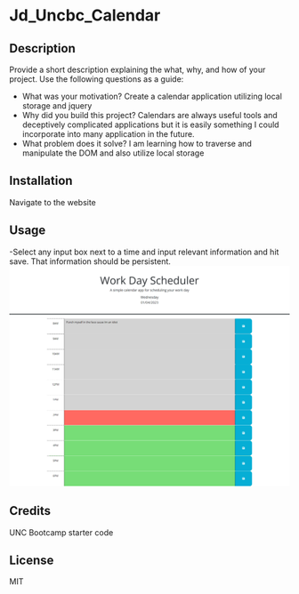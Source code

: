 # Jd_Uncbc_Calendar

## Description

Provide a short description explaining the what, why, and how of your project. Use the following questions as a guide:

- What was your motivation? Create a calendar application utilizing local storage and jquery
- Why did you build this project? Calendars are always useful tools and deceptively complicated applications but it is 
  easily something I could incorporate into many application in the future.
- What problem does it solve? I am learning how to traverse and manipulate the DOM and also utilize local storage


## Installation

Navigate to the website

## Usage

-Select any input box next to a time and input relevant information and hit save. That information should be persistent.
    ![alt text](assets/images/screencapture-file-C-Users-mckel-uncbc1207-UNC-VIRT-FSF-PT-11-2022-U-LOLC-05-Third-Party-APIs-02-Challenge-Develop-index-html-2023-01-04-14_45_14.png)

## Credits

UNC Bootcamp starter code

## License

MIT

